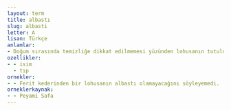 ```yaml
---
layout: term
title: albastı
slug: albasti
letter: A
lisan: Türkçe
anlamlar:
- Doğum sırasında temizliğe dikkat edilmemesi yüzünden lohusanın tutulduğu ateşli hastalık; lohusa humması, albasma
ozellikler:
- - isim
  - tıp
ornekler:
- - Ferit kederinden bir lohusanın albastı olamayacağını söyleyemedi.
orneklerkaynak:
- - Peyami Safa
---
```

